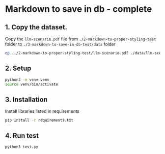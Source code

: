 # Markdown to save in db - complete

## 1. Copy the dataset.

Copy the `llm-scenario.pdf` file from `./2-markdown-to-proper-styling-test` folder to `./3-markdown-to-save-in-db-test/data` folder

```bash
cp ../2-markdown-to-proper-styling-test/llm-scenario.pdf ./data/llm-scenario.pdf
```

## 2. Setup

```bash
python3 -m venv venv
source venv/bin/activate
```

## 3. Installation

Install libraries listed in requirements

```bash
pip install -r requirements.txt
```

## 4. Run test

```bash
python3 test.py
```
